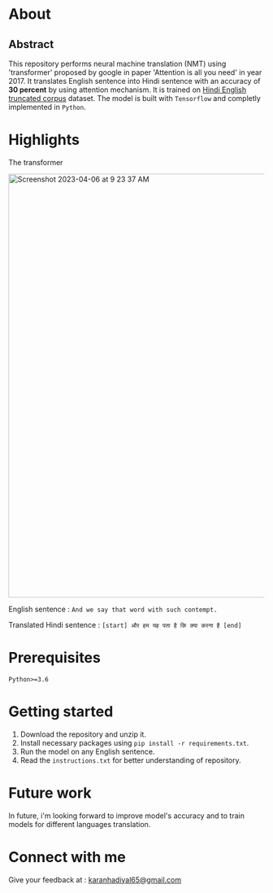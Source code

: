 # About

## Abstract

This repository performs neural machine translation (NMT) using 'transformer' proposed by google in paper 'Attention is all you need' in year 2017. It translates English sentence into Hindi sentence with an accuracy of **30 percent** by using attention mechanism. It is trained on <a href="https://www.kaggle.com/datasets/umasrikakollu72/hindi-english-truncated-corpus">Hindi English truncated corpus</a> dataset. The model is built with `Tensorflow` and completly implemented in `Python`.

# Highlights

The transformer

<img width="833" alt="Screenshot 2023-04-06 at 9 23 37 AM" src="https://user-images.githubusercontent.com/76246981/230337065-93ba942f-5fa7-4ddb-a967-8780add57c91.png">


English sentence : `And we say that word with such contempt.`

Translated Hindi sentence : `[start] और हम यह पता है कि क्या करना है [end]`

# Prerequisites

`Python>=3.6`

# Getting started

1. Download the repository and unzip it.
2. Install necessary packages using `pip install -r requirements.txt`.
3. Run the model on any English sentence.
3. Read the `instructions.txt` for better understanding of repository.

# Future work

In future, i'm looking forward to improve model's accuracy and to train models for different languages translation.

# Connect with me

Give your feedback at : karanhadiyal65@gmail.com
